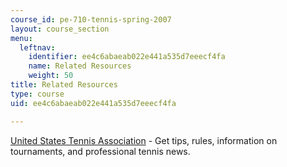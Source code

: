 ```yaml
---
course_id: pe-710-tennis-spring-2007
layout: course_section
menu:
  leftnav:
    identifier: ee4c6abaeab022e441a535d7eeecf4fa
    name: Related Resources
    weight: 50
title: Related Resources
type: course
uid: ee4c6abaeab022e441a535d7eeecf4fa

---
```


[United States Tennis Association](http://www.usta.com/) - Get tips, rules, information on tournaments, and professional tennis news.